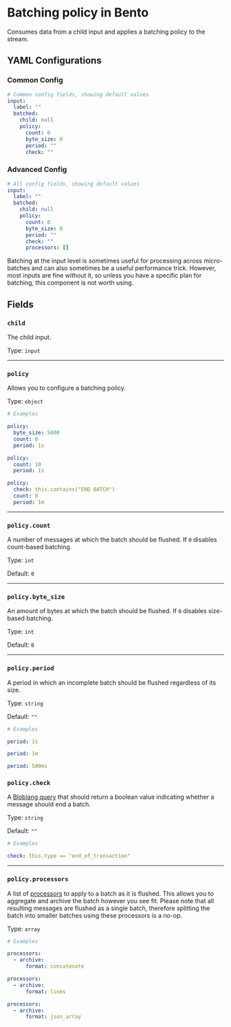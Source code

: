 # Batching policy in Bento

Consumes data from a child input and applies a batching policy to the stream.

## YAML Configurations

### Common Config

```yaml
# Common config fields, showing default values
input:
  label: ""
  batched:
    child: null
    policy:
      count: 0
      byte_size: 0
      period: ""
      check: ""
```

### Advanced Config

```yaml
# All config fields, showing default values
input:
  label: ""
  batched:
    child: null
    policy:
      count: 0
      byte_size: 0
      period: ""
      check: ""
      processors: []
```

Batching at the input level is sometimes useful for processing across micro-batches and can also sometimes be a useful performance trick. However, most inputs are fine without it, so unless you have a specific plan for batching, this component is not worth using.

## Fields

### `child`

The child input.

Type: `input`

---

### `policy`

Allows you to configure a batching policy.

Type: `object`

```yaml
# Examples

policy:
  byte_size: 5000
  count: 0
  period: 1s

policy:
  count: 10
  period: 1s

policy:
  check: this.contains("END BATCH")
  count: 0
  period: 1m
```

---

### `policy.count`

A number of messages at which the batch should be flushed. If `0` disables count-based batching.

Type: `int`

Default: `0`

---

### `policy.byte_size`

An amount of bytes at which the batch should be flushed. If `0` disables size-based batching.

Type: `int`

Default: `0`

---

### `policy.period`

A period in which an incomplete batch should be flushed regardless of its size.

Type: `string`

Default: `""`

```yaml
# Examples

period: 1s

period: 1m

period: 500ms
```

### `policy.check`

A [Bloblang query](/resources/stacks/bento/bloblang/walkthrough) that should return a boolean value indicating whether a message should end a batch.

Type: `string`

Default: `""`

```yaml
# Examples

check: this.type == "end_of_transaction"
```

---

### `policy.processors`

A list of [processors](/resources/stacks/bento/components/processors) to apply to a batch as it is flushed. This allows you to aggregate and archive the batch however you see fit. Please note that all resulting messages are flushed as a single batch, therefore splitting the batch into smaller batches using these processors is a no-op.

Type: `array`

```yaml
# Examples

processors:
  - archive:
      format: concatenate

processors:
  - archive:
      format: lines

processors:
  - archive:
      format: json_array
```